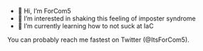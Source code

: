 - 👋 Hi, I’m ForCom5
- 👀 I’m interested in shaking this feeling of imposter syndrome
- 🌱 I’m currently learning how to not suck at IaC

You can probably reach me fastest on Twitter (@ItsForCom5).

<!---
ForCom5/ForCom5 is a ✨ special ✨ repository because its `README.md` (this file) appears on your GitHub profile.
You can click the Preview link to take a look at your changes.
--->
